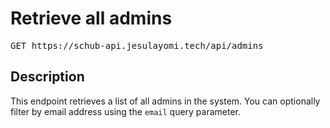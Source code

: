 # Retrieve all admins

<pre id='liveapi-code'>GET https://schub-api.jesulayomi.tech/api/admins
</pre>

## Description
This endpoint retrieves a list of all admins in the system. You can optionally filter by email address using the `email` query parameter.

